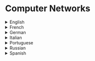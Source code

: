 # Computer Networks

<details>
  <summary>English</summary>
  
  ### Materials
- [Wikipedia](https://en.wikipedia.org/wiki/Computer_network)
- [Tutorialology](https://www.tutorialology.com/computer-networking/)
- [Tutorialspoint](https://www.tutorialspoint.com/computer_fundamentals/computer_networking.htm)
- [Basics of Computer Networking](https://www.geeksforgeeks.org/basics-computer-networking/)
- [Understand Computer Networks](https://medium.freecodecamp.org/computer-networks-and-how-to-actually-understand-them-c1401908172d)
- [An Educator's Guide to School Networks](https://fcit.usf.edu/network/chap1/chap1.htm)
- [The Bits and Bytes of Computer Networking](https://www.coursera.org/learn/computer-networking)
- [The History of the URL](https://blog.cloudflare.com/the-history-of-the-url/)
- [Beej's Guide to Network Programming](https://beej.us/guide/bgnet/html/)
- [An Introduction to Computer Networks](https://intronetworks.cs.luc.edu/current/html/)
- [Basic computer network components](https://en.wikiversity.org/wiki/Basic_computer_network_components)
- [Data Communication & Computer Network](https://www.tutorialspoint.com/data_communication_computer_network/)
- [Studytonight](https://www.studytonight.com/computer-networks/)
- [Basic Networking Course for Beginners](http://www.steves-internet-guide.com/basic-networking-course/)
- [Computer Networking Notes](https://www.computernetworkingnotes.com/networking-tutorials/)
- [Tutorial Ride](https://www.tutorialride.com/networking.htm)
- [IT Tutorials](https://ittutorials.net/network/)
- [Javatpoint](https://www.javatpoint.com/computer-network-tutorial)
- [Xah Lee](http://xahlee.info/linux/computer_networking_index.html)
- [Cisco](https://www.cisco.com/c/en/us/solutions/small-business/resource-center/networking/networking-basics.html)
- [Lantronix](https://www.lantronix.com/resources/networking-tutorials/ethernet-tutorial-networking-basics/)
- [Computer Network Components](https://www.sophia.org/tutorials/computer-network-components)
- [Codescracker](https://codescracker.com/networking/)
- [An Overview of Computer Networking](https://techspirited.com/computer-networking-tutorial)
- [Guru99](https://www.guru99.com/data-communication-computer-network-tutorial.html)
- [An Introduction to Computer Networks](http://intronetworks.cs.luc.edu/current/ComputerNetworks.pdf)
- [Introduction to Computer Networking](https://www.vfu.bg/en/e-Learning/Computer-Networks--Introduction_Computer_Networking.pdf)
- [Web Resources for Computer Networks](https://www.cs.vu.nl/~ast/CN5/)
- [Basic Networking Tutorial](http://www.mowhs.gov.bt/wp-content/uploads/2011/08/What-is-a-computer-Network.pdf)
- [NPTEL](https://nptel.ac.in/courses/106105081/#)
- [Kevin Curran](https://kevincurran.org/teaching/computer-networks/)
- [Computer Network Programming](https://en.wikipedia.org/wiki/Computer_network_programming)
- [A TCP/IP Tutorial](https://tools.ietf.org/html/rfc1180)
- [Sockets Programming in C](https://www.csd.uoc.gr/~hy556/material/tutorials/cs556-3rd-tutorial.pdf)
- [Tools for Teaching Computer Networking](https://doc.lagout.org/network/Computer%20Networking%20%26%20Hardware%20Concepts.pdf)
- [Brain Bell](https://www.brainbell.com/tutorials/Networking/)
- [Advanced Computer Networks](https://web.cs.wpi.edu/~rek/Adv_Nets/Fall2013/Fall2013.html)
- [Hobbes' Internet Timeline](https://www.zakon.org/robert/internet/timeline/)
- [How to Set Up a Home Network, Beginners Guide](https://stevessmarthomeguide.com/build-home-network/)
- [NAT Tutorial](https://www.karlrupp.net/en/computer/nat_tutorial)
- [Basic Networking Concepts](https://www.ece.uvic.ca/~itraore/elec567-13/notes/dist-03-4.pdf)
- [TCP and UDP Ports](https://www.bleepingcomputer.com/tutorials/tcp-and-udp-ports-explained/)
- [Computer Networks (CS425)](https://www.cse.iitk.ac.in/users/dheeraj/cs425/)
- [Web TCP/IP](https://www.quanzhanketang.com/website/web_tcpip.html)
- [Tutorial on Networks](https://www.cs.umd.edu/~meesh/cmsc411/website/proj01/pub/welcome.html)
- [SNMP Tutorial](https://www.manageengine.com/network-monitoring/what-is-snmp.html)
- [Computer Networking: A Top-Down Approach](https://www.bau.edu.jo/UserPortal/UserProfile/PostsAttach/10617_1870_1.pdf)
- [Networking Fundamentals](https://www.cisco.com/c/dam/global/fi_fi/assets/docs/SMB_University_120307_Networking_Fundamentals.pdf)
- [Principles, Protocols and Practice](https://resources.saylor.org/wwwresources/archived/site/wp-content/uploads/2012/02/Computer-Networking-Principles-Bonaventure-1-30-31-OTC1.pdf)
- [Chapter 7, Computer Networks](https://www.oakton.edu/user/2/rjtaylor/CIS101/Text/PowerPointPresentations/morley15e__ppt_ch07%20REV.pdf)
- [Computer Networks and Internet](http://www.science.smith.edu/~jcardell/Courses/EGR328/Readings/KuroseRoss%20Ch1.pdf)
- [Classification of Network Architecture](http://www.cs.toronto.edu/~marbach/COURSES/CSC358_S14/classification.pdf)
- [Intelligence-Driven Computer Network Defense](https://www.lockheedmartin.com/content/dam/lockheed-martin/rms/documents/cyber/LM-White-Paper-Intel-Driven-Defense.pdf)
- [ECE453 - Introduction to Computer Networks](https://web.eecs.utk.edu/~qi/teaching/ece453f06/syllabus.htm)
- [Telecommunications Switching & Transmission](https://www.utdallas.edu/~torlak/courses/ee4367/lectures/)
- [Computer Networks, Xarxes de Computadors](http://studies.ac.upc.edu/FIB/XC/)
- [Network Topologies](http://www.csl.mtu.edu/cs4451/www/notes/Network%20Topologies.pdf)
- [The Internet of Things: A Survey](https://www.cs.mun.ca/courses/cs6910/IoT-Survey-Atzori-2010.pdf)
- [Basics of Computer Networking](http://www.ece.sunysb.edu/~tom/Robertazzi-Basics-Comp-Net-11-28-11.pdf)
- [Network Programming](https://people.scs.carleton.ca/~lanthier/teaching/COMP1406/Notes/COMP1406_Ch12_NetworkProgramming.pdf)
- [Crash Course](https://www.youtube.com/watch?v=3QhU9jd03a0)
- [Computer Networking Complete Course by Google - Beginner to Advanced](https://www.youtube.com/watch?v=QKfk7YFILws)
- [Gate Lectures](https://www.youtube.com/watch?v=UXMIxCYZu8o&amp;list=PLEbnTDJUr_IegfoqO4iPnPYQui46QqT0j)
- [The New Boston](https://www.youtube.com/watch?v=ueVnSz_lXEs&amp;list=PL6gx4Cwl9DGBpuvPW0aHa7mKdn_k9SPKO)
- [University of Washington](https://www.youtube.com/watch?v=4rn0TwXf9i4&amp;list=PLzmjQ4eaGEug9YlLvqpBTdVyIZhzQxTzu)
- [Darshan Institute](https://www.youtube.com/watch?v=IOlmoKb_BCo&amp;list=PLftJ4X48yC1kLT_b-qf_XOmx9dBvPohZA)
- [Eli The Computer Guy](https://www.youtube.com/watch?v=rL8RSFQG8do&amp;list=PLF360ED1082F6F2A5)
- [PowerCert Animated Videos](https://www.youtube.com/channel/UCJQJ4GjTiq5lmn8czf8oo0Q/videos)
- [Professor Messer](https://www.youtube.com/watch?v=IErQm8wsaxg&amp;list=PLG49S3nxzAnmpdmX7RoTOyuNJQAb-r-gd)
- [Python Networking](https://www.youtube.com/watch?v=XiVVYfgDolU)
- [Network Programming with Python Course](https://www.youtube.com/watch?v=FGdiSJakIS4&t)
- [How DNS Works - Computerphile](https://www.youtube.com/watch?v=uOfonONtIuk)
</details>

<details>
  <summary>French</summary>
  
  ### Materials
- [Inititation](http://www.di.unipi.it/~morge/crs/Network/mias1_reseau.pdf)
- [Cours Réseaux](http://dept-info.labri.fr/~felix/Annee2009-10/S2/ASR2%20Reseaux/)
- [Cours Réseaux Informatiques](http://abdelhamid-djeffal.net/web_documents/diaposroutage.pdf)
</details>

<details>
  <summary>German</summary>
  
  ### Materials
- [Moderner Netzwerke](https://s3-eu-west-1.amazonaws.com/gxmedia.galileo-press.de/leseproben/4224/leseprobe_rheinwerk_computer-netzwerke_grundlagen_funktionsweise_anwendung.pdf)
- [Einführung in die Netzwerktechnik](https://secure.ping.de/aktiv/weiterbildung/sommer2002/netzwerke1.pdf)
- [TCP/IP-Ethernet](https://www.wut.de/download/print/e-58www-11-prde-000.pdf)
</details>

<details>
  <summary>Italian</summary>
  
  ### Materials
- [Reti di Computer](http://www.mat.uniroma3.it/users/liverani/doc/IN530_4_Reti.pdf)
- [Reti di Computer](http://leonardotozzi.joomlafree.it/documenti/reti/Reti%20di%20computer.pdf)
- [Le Reti](https://homes.di.unimi.it/~cazzola/didattica/lab_di_informatica_x_chimica/03%20Reti%20di%20Computer.pdf)
- [Brescianet](http://www.brescianet.com/appunti/sistemi/reti.htm)
- [Guida Alle Reti](https://www.eternet.it/sites/default/files/Manuale%20Reti.pdf)
- [Reti di Computer: Esempi](http://www.di.unito.it/~rossano/DIDATTICA/INF-0203/lezione21.pdf)
- [Appunti di Reti](http://www.itisff.it/dip_eln/reti.pdf)
- [Reti di Calcolatori](http://www.diit.unict.it/users/gascia/COURSES/fond_inf_civile/download/FI09-Reti_di_calcolatori.pdf)
- [Le Reti ed i Protocolli](http://www.uniroma2.it/didattica/Lab_app_inf/deposito/Teoria_Lezione_4_Reti_e_Protocolli.pdf)
</details>

<details>
  <summary>Portuguese</summary>
  
  ### Materials
- [Redes de Computadores](https://pt.wikibooks.org/wiki/Redes_de_computadores/Introdu%C3%A7%C3%A3o)
- [Redes de Computadores II](http://www.inf.ufpr.br/elias/redes/)
- [Apostila Redes](http://www.inf.ufpr.br/albini/apostila/Apostila_Redes1_Beta.pdf)
- [Introdução às Redes](https://fenix.tecnico.ulisboa.pt/downloadFile/3779576191159/1-Introducao%202010.pdf)
- [Fundamentos de Redes](http://redeetec.mec.gov.br/images/stories/pdf/eixo_infor_comun/tec_man_sup/081112_fund_redes_comp.pdf)
- [IFRN](http://docente.ifrn.edu.br/diegopereira/disciplinas/2013/redes-de-computadores-sistemas-para-internet)
- [Redes Curso](http://www.lcvdata.com/redes/402283130_redes-computadores.pdf)
- [Redes Documento](http://www.rederio.br/downloads/pdf/redes.pdf)
- [Introdução às Redes de Computadores](http://www.univasf.edu.br/~edmar.nascimento/redes/redes_20112_aula02.pdf)
</details>

<details>
  <summary>Russian</summary>
  
  ### Materials
- [Proglib](https://proglib.io/p/computer-network/)
- [Computer Networks 4th Edition](https://www.e-reading.club/bookreader.php/140076/Olifer_-_Komp%27yuternye_seti__principy%2C_tehnologii%2C_protokoly_%283ed%29.pdf)
- [Computer Networks and Analytical Research](http://dwl.kiev.ua/art/ksai/an-book.pdf)
</details>

<details>
  <summary>Spanish</summary>
  
  ### Materials
- [EcuRed](https://www.ecured.cu/Red_de_computadoras)
- [10 Características de las Redes](https://www.caracteristicas.co/redes-de-computadoras/)
- [Trabajo Redes](https://www.monografias.com/trabajos5/redes/redes.shtml)
- [Fundamentos de Redes](https://programas.cuaed.unam.mx/repositorio/moodle/pluginfile.php/956/mod_resource/content/1/contenido/index.html)
- [Qué es una red de computadoras](http://www.riial.org/que-es-una-red-de-computadoras/)
- [Redes de Computadores Quinta Edición](https://bibliotecavirtualapure.files.wordpress.com/2015/06/redes_de_computadoras-freelibros-org.pdf)
- [Introducción a las Redes](http://www2.elo.utfsm.cl/~iwg101/ClaseRedes.pdf)
- [Comunicaciones y Redes](https://richardfong.files.wordpress.com/2011/02/stallings-william-comunicaciones-y-redes-de-computadores.pdf)
- [Fundamentos y Tecnologia](https://www.uv.mx/personal/artulopez/files/2012/09/08-Fun-y-Tec-de-Redes-de-C.pdf)
</details>
